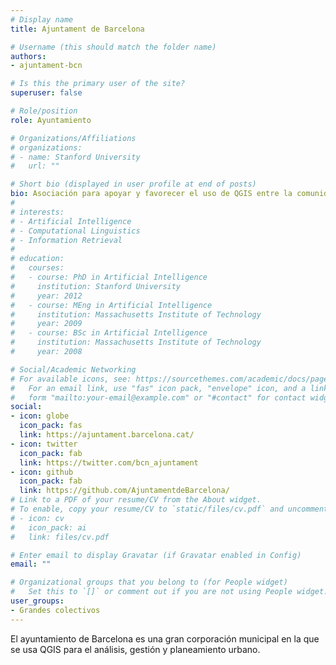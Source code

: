 ```yaml
---
# Display name
title: Ajuntament de Barcelona

# Username (this should match the folder name)
authors:
- ajuntament-bcn

# Is this the primary user of the site?
superuser: false

# Role/position
role: Ayuntamiento

# Organizations/Affiliations
# organizations:
# - name: Stanford University
#   url: ""

# Short bio (displayed in user profile at end of posts)
bio: Asociación para apoyar y favorecer el uso de QGIS entre la comunidad española.
#
# interests:
# - Artificial Intelligence
# - Computational Linguistics
# - Information Retrieval
#
# education:
#   courses:
#   - course: PhD in Artificial Intelligence
#     institution: Stanford University
#     year: 2012
#   - course: MEng in Artificial Intelligence
#     institution: Massachusetts Institute of Technology
#     year: 2009
#   - course: BSc in Artificial Intelligence
#     institution: Massachusetts Institute of Technology
#     year: 2008

# Social/Academic Networking
# For available icons, see: https://sourcethemes.com/academic/docs/page-builder/#icons
#   For an email link, use "fas" icon pack, "envelope" icon, and a link in the
#   form "mailto:your-email@example.com" or "#contact" for contact widget.
social:
- icon: globe
  icon_pack: fas
  link: https://ajuntament.barcelona.cat/
- icon: twitter
  icon_pack: fab
  link: https://twitter.com/bcn_ajuntament
- icon: github
  icon_pack: fab
  link: https://github.com/AjuntamentdeBarcelona/
# Link to a PDF of your resume/CV from the About widget.
# To enable, copy your resume/CV to `static/files/cv.pdf` and uncomment the lines below.
# - icon: cv
#   icon_pack: ai
#   link: files/cv.pdf

# Enter email to display Gravatar (if Gravatar enabled in Config)
email: ""

# Organizational groups that you belong to (for People widget)
#   Set this to `[]` or comment out if you are not using People widget.
user_groups:
- Grandes colectivos
---
```


El ayuntamiento de Barcelona es una gran corporación municipal en la que se usa QGIS para el análisis, gestión y planeamiento urbano.

<!-- RELLENAR -->
